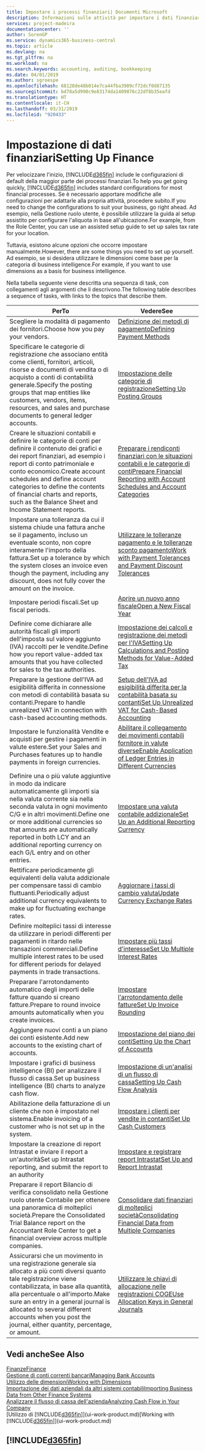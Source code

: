```yaml
---
title: Impostare i processi finanziari| Documenti Microsoft
description: Informazioni sulle attività per impostare i dati finanziari nella propria attività per adattarli alle esigenze di contabilità, controllo e gestione dei libri contabili.
services: project-madeira
documentationcenter: ''
author: SorenGP
ms.service: dynamics365-business-central
ms.topic: article
ms.devlang: na
ms.tgt_pltfrm: na
ms.workload: na
ms.search.keywords: accounting, auditing, bookkeeping
ms.date: 04/01/2019
ms.author: sgroespe
ms.openlocfilehash: 68128de48b014e7ca44fba3909cf72dcf0d87135
ms.sourcegitcommit: bd78a5d990c9e83174da1409076c22df8b35eafd
ms.translationtype: HT
ms.contentlocale: it-CH
ms.lasthandoff: 03/31/2019
ms.locfileid: "920433"
---
```

# <a name="setting-up-finance"></a><span data-ttu-id="a8529-103">Impostazione di dati finanziari</span><span class="sxs-lookup"><span data-stu-id="a8529-103">Setting Up Finance</span></span>
<span data-ttu-id="a8529-104">Per velocizzare l'inizio, [!INCLUDE[d365fin](includes/d365fin_md.md)] include le configurazioni di default della maggior parte dei processi finanziari.</span><span class="sxs-lookup"><span data-stu-id="a8529-104">To help you get going quickly, [!INCLUDE[d365fin](includes/d365fin_md.md)] includes standard configurations for most financial processes.</span></span> <span data-ttu-id="a8529-105">Se è necessario apportare modifiche alle configurazioni per adattarle alla propria attività, procedere subito.</span><span class="sxs-lookup"><span data-stu-id="a8529-105">If you need to change the configurations to suit your business, go right ahead.</span></span> <span data-ttu-id="a8529-106">Ad esempio, nella Gestione ruolo utente, è possibile utilizzare la guida al setup assistito per configurare l'aliquota in base all'ubicazione.</span><span class="sxs-lookup"><span data-stu-id="a8529-106">For example, from the Role Center, you can use an assisted setup guide to set up sales tax rate for your location.</span></span>  

<span data-ttu-id="a8529-107">Tuttavia, esistono alcune opzioni che occorre impostare manualmente.</span><span class="sxs-lookup"><span data-stu-id="a8529-107">However, there are some things you need to set up yourself.</span></span> <span data-ttu-id="a8529-108">Ad esempio, se si desidera utilizzare le dimensioni come base per la categoria di business intelligence.</span><span class="sxs-lookup"><span data-stu-id="a8529-108">For example, if you want to use dimensions as a basis for business intelligence.</span></span>  

<span data-ttu-id="a8529-109">Nella tabella seguente viene descritta una sequenza di task, con collegamenti agli argomenti che li descrivono.</span><span class="sxs-lookup"><span data-stu-id="a8529-109">The following table describes a sequence of tasks, with links to the topics that describe them.</span></span>

| <span data-ttu-id="a8529-110">Per</span><span class="sxs-lookup"><span data-stu-id="a8529-110">To</span></span> | <span data-ttu-id="a8529-111">Vedere</span><span class="sxs-lookup"><span data-stu-id="a8529-111">See</span></span> |
| --- | --- |
| <span data-ttu-id="a8529-112">Scegliere la modalità di pagamento dei fornitori.</span><span class="sxs-lookup"><span data-stu-id="a8529-112">Choose how you pay your vendors.</span></span> |[<span data-ttu-id="a8529-113">Definizione dei metodi di pagamento</span><span class="sxs-lookup"><span data-stu-id="a8529-113">Defining Payment Methods</span></span>](finance-payment-methods.md) |
| <span data-ttu-id="a8529-114">Specificare le categorie di registrazione che associano entità come clienti, fornitori, articoli, risorse e documenti di vendita o di acquisto a conti di contabilità generale.</span><span class="sxs-lookup"><span data-stu-id="a8529-114">Specify the posting groups that map entities like customers, vendors, items, resources, and sales and purchase documents to general ledger accounts.</span></span> |[<span data-ttu-id="a8529-115">Impostazione delle categorie di registrazione</span><span class="sxs-lookup"><span data-stu-id="a8529-115">Setting Up Posting Groups</span></span>](finance-posting-groups.md)|
|<span data-ttu-id="a8529-116">Creare le situazioni contabili e definire le categorie di conti per definire il contenuto dei grafici e dei report finanziari, ad esempio i report di conto patrimoniale e conto economico.</span><span class="sxs-lookup"><span data-stu-id="a8529-116">Create account schedules and define account categories to define the contents of financial charts and reports, such as the Balance Sheet and Income Statement reports.</span></span>|[<span data-ttu-id="a8529-117">Preparare i rendiconti finanziari con le situazioni contabili e le categorie di conti</span><span class="sxs-lookup"><span data-stu-id="a8529-117">Prepare Financial Reporting with Account Schedules and Account Categories</span></span>](bi-how-work-account-schedule.md)|
|<span data-ttu-id="a8529-118">Impostare una tolleranza da cui il sistema chiude una fattura anche se il pagamento, incluso un eventuale sconto, non copre interamente l'importo della fattura.</span><span class="sxs-lookup"><span data-stu-id="a8529-118">Set up a tolerance by which the system closes an invoice even though the payment, including any discount, does not fully cover the amount on the invoice.</span></span>|[<span data-ttu-id="a8529-119">Utilizzare le tolleranze pagamento e le tolleranze sconto pagamento</span><span class="sxs-lookup"><span data-stu-id="a8529-119">Work with Payment Tolerances and Payment Discount Tolerances</span></span>](finance-payment-tolerance-and-payment-discount-tolerance.md)|
| <span data-ttu-id="a8529-120">Impostare periodi fiscali.</span><span class="sxs-lookup"><span data-stu-id="a8529-120">Set up fiscal periods.</span></span> |[<span data-ttu-id="a8529-121">Aprire un nuovo anno fiscale</span><span class="sxs-lookup"><span data-stu-id="a8529-121">Open a New Fiscal Year</span></span>](finance-how-open-new-fiscal-year.md) |
| <span data-ttu-id="a8529-122">Definire come dichiarare alle autorità fiscali gli importi dell'imposta sul valore aggiunto (IVA) raccolti per le vendite.</span><span class="sxs-lookup"><span data-stu-id="a8529-122">Define how you report value-added tax amounts that you have collected for sales to the tax authorities.</span></span> |[<span data-ttu-id="a8529-123">Impostazione dei calcoli e registrazione dei metodi per l'IVA</span><span class="sxs-lookup"><span data-stu-id="a8529-123">Setting Up Calculations and Posting Methods for Value-Added Tax</span></span>](finance-setup-vat.md)|
|<span data-ttu-id="a8529-124">Preparare la gestione dell'IVA ad esigibilità differita in connessione con metodi di contabilità basata su contanti.</span><span class="sxs-lookup"><span data-stu-id="a8529-124">Prepare to handle unrealized VAT in connection with cash-based accounting methods.</span></span>|[<span data-ttu-id="a8529-125">Setup dell'IVA ad esigibilità differita per la contabilità basata su contanti</span><span class="sxs-lookup"><span data-stu-id="a8529-125">Set Up Unrealized VAT for Cash-Based Accounting</span></span>](finance-setup-unrealized-vat.md)|
| <span data-ttu-id="a8529-126">Impostare le funzionalità Vendite e acquisti per gestire i pagamenti in valute estere.</span><span class="sxs-lookup"><span data-stu-id="a8529-126">Set your Sales and Purchases features up to handle payments in foreign currencies.</span></span>|[<span data-ttu-id="a8529-127">Abilitare il collegamento dei movimenti contabili fornitore in valute diverse</span><span class="sxs-lookup"><span data-stu-id="a8529-127">Enable Application of Ledger Entries in Different Currencies</span></span>](finance-how-enable-application-ledger-entries-different-currencies.md)
|<span data-ttu-id="a8529-128">Definire una o più valute aggiuntive in modo da indicare automaticamente gli importi sia nella valuta corrente sia nella seconda valuta in ogni movimento C/G e in altri movimenti.</span><span class="sxs-lookup"><span data-stu-id="a8529-128">Define one or more additional currencies so that amounts are automatically reported in both LCY and an additional reporting currency on each G/L entry and on other entries.</span></span>|[<span data-ttu-id="a8529-129">Impostare una valuta contabile addizionale</span><span class="sxs-lookup"><span data-stu-id="a8529-129">Set Up an Additional Reporting Currency</span></span>](finance-how-setup-additional-currencies.md)|
|<span data-ttu-id="a8529-130">Rettificare periodicamente gli equivalenti della valuta addizionale per compensare tassi di cambio fluttuanti.</span><span class="sxs-lookup"><span data-stu-id="a8529-130">Periodically adjust additional currency equivalents to make up for fluctuating exchange rates.</span></span>|[<span data-ttu-id="a8529-131">Aggiornare i tassi di cambio valuta</span><span class="sxs-lookup"><span data-stu-id="a8529-131">Update Currency Exchange Rates</span></span>](finance-how-update-currencies.md)|
|<span data-ttu-id="a8529-132">Definire molteplici tassi di interesse da utilizzare in periodi differenti per pagamenti in ritardo nelle transazioni commerciali.</span><span class="sxs-lookup"><span data-stu-id="a8529-132">Define multiple interest rates to be used for different periods for delayed payments in trade transactions.</span></span>|[<span data-ttu-id="a8529-133">Impostare più tassi d'interesse</span><span class="sxs-lookup"><span data-stu-id="a8529-133">Set Up Multiple Interest Rates</span></span>](finance-how-to-set-up-multiple-interest-rates.md)|
|<span data-ttu-id="a8529-134">Preparare l'arrotondamento automatico degli importi delle fatture quando si creano fatture.</span><span class="sxs-lookup"><span data-stu-id="a8529-134">Prepare to round invoice amounts automatically when you create invoices.</span></span>|[<span data-ttu-id="a8529-135">Impostare l'arrotondamento delle fatture</span><span class="sxs-lookup"><span data-stu-id="a8529-135">Set Up Invoice Rounding</span></span>](finance-set-up-invoice-rounding.md)|
| <span data-ttu-id="a8529-136">Aggiungere nuovi conti a un piano dei conti esistente.</span><span class="sxs-lookup"><span data-stu-id="a8529-136">Add new accounts to the existing chart of accounts.</span></span> |[<span data-ttu-id="a8529-137">Impostazione del piano dei conti</span><span class="sxs-lookup"><span data-stu-id="a8529-137">Setting Up the Chart of Accounts</span></span>](finance-setup-chart-accounts.md) |
| <span data-ttu-id="a8529-138">Impostare i grafici di business intelligence (BI) per analizzare il flusso di cassa.</span><span class="sxs-lookup"><span data-stu-id="a8529-138">Set up business intelligence (BI) charts to analyze cash flow.</span></span> |[<span data-ttu-id="a8529-139">Impostazione di un'analisi di un flusso di cassa</span><span class="sxs-lookup"><span data-stu-id="a8529-139">Setting Up Cash Flow Analysis</span></span>](finance-setup-cash-flow-analyses.md) |
|<span data-ttu-id="a8529-140">Abilitazione della fatturazione di un cliente che non è impostato nel sistema.</span><span class="sxs-lookup"><span data-stu-id="a8529-140">Enable invoicing of a customer who is not set up in the system.</span></span>|[<span data-ttu-id="a8529-141">Impostare i clienti per vendite in contanti</span><span class="sxs-lookup"><span data-stu-id="a8529-141">Set Up Cash Customers</span></span>](finance-how-to-set-up-cash-customers.md)|
| <span data-ttu-id="a8529-142">Impostare la creazione di report Intrastat e inviare il report a un'autorità</span><span class="sxs-lookup"><span data-stu-id="a8529-142">Set up Intrastat reporting, and submit the report to an authority</span></span> | [<span data-ttu-id="a8529-143">Impostare e registrare report Intrastat</span><span class="sxs-lookup"><span data-stu-id="a8529-143">Set Up and Report Intrastat</span></span>](finance-how-setup-report-intrastat.md)|
|<span data-ttu-id="a8529-144">Preparare il report Bilancio di verifica consolidato nella Gestione ruolo utente Contabile per ottenere una panoramica di molteplici società.</span><span class="sxs-lookup"><span data-stu-id="a8529-144">Prepare the Consolidated Trial Balance report on the Accountant Role Center to get a financial overview across multiple companies.</span></span>|[<span data-ttu-id="a8529-145">Consolidare dati finanziari di molteplici società</span><span class="sxs-lookup"><span data-stu-id="a8529-145">Consolidating Financial Data from Multiple Companies</span></span>](finance-consolidated-company-reporting.md)|
|<span data-ttu-id="a8529-146">Assicurarsi che un movimento in una registrazione generale sia allocato a più conti diversi quanto tale registrazione viene contabilizzata, in base alla quantità, alla percentuale o all'importo.</span><span class="sxs-lookup"><span data-stu-id="a8529-146">Make sure an entry in a general journal is allocated to several different accounts when you post the journal, either quantity, percentage, or amount.</span></span>|[<span data-ttu-id="a8529-147">Utilizzare le chiavi di allocazione nelle registrazioni COGE</span><span class="sxs-lookup"><span data-stu-id="a8529-147">Use Allocation Keys in General Journals</span></span>](ui-how-use-allocation-keys-general-journals.md)|

## <a name="see-also"></a><span data-ttu-id="a8529-148">Vedi anche</span><span class="sxs-lookup"><span data-stu-id="a8529-148">See Also</span></span>
[<span data-ttu-id="a8529-149">Finanze</span><span class="sxs-lookup"><span data-stu-id="a8529-149">Finance</span></span>](finance.md)  
[<span data-ttu-id="a8529-150">Gestione di conti correnti bancari</span><span class="sxs-lookup"><span data-stu-id="a8529-150">Managing Bank Accounts</span></span>](bank-manage-bank-accounts.md)  
[<span data-ttu-id="a8529-151">Utilizzo delle dimensioni</span><span class="sxs-lookup"><span data-stu-id="a8529-151">Working with Dimensions</span></span>](finance-dimensions.md)  
[<span data-ttu-id="a8529-152">Importazione dei dati aziendali da altri sistemi contabili</span><span class="sxs-lookup"><span data-stu-id="a8529-152">Importing Business Data from Other Finance Systems</span></span>](across-import-data-configuration-packages.md)  
[<span data-ttu-id="a8529-153">Analizzare il flusso di cassa dell'azienda</span><span class="sxs-lookup"><span data-stu-id="a8529-153">Analyzing Cash Flow in Your Company</span></span>](finance-analyze-cash-flow.md)  
<span data-ttu-id="a8529-154">[Utilizzo di [!INCLUDE[d365fin](includes/d365fin_md.md)]](ui-work-product.md)</span><span class="sxs-lookup"><span data-stu-id="a8529-154">[Working with [!INCLUDE[d365fin](includes/d365fin_md.md)]](ui-work-product.md)</span></span>  

## [!INCLUDE[d365fin](includes/free_trial_md.md)]  
